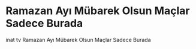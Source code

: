 # Ramazan Ayı Mübarek Olsun Maçlar Sadece Burada

inat tv Ramazan Ayı Mübarek Olsun Maçlar Sadece Burada
